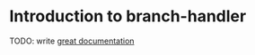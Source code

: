 # Introduction to branch-handler

TODO: write [great documentation](http://jacobian.org/writing/great-documentation/what-to-write/)
